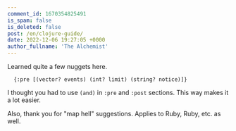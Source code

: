 ```yaml
---
comment_id: 1670354825491
is_spam: false
is_deleted: false
post: /en/clojure-guide/
date: 2022-12-06 19:27:05 +0000
author_fullname: 'The Alchemist'
---
```


Learned quite a few nuggets here.

```
  {:pre [(vector? events) (int? limit) (string? notice)]}
```

I thought you had to use `(and)` in `:pre` and `:post` sections.  This way makes it a lot easier.

Also, thank you for "map hell" suggestions. Applies to Ruby, Ruby, etc. as well.
